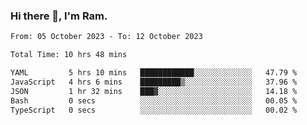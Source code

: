 ### Hi there 👋, I'm Ram.

<!--START_SECTION:waka-->

```txt
From: 05 October 2023 - To: 12 October 2023

Total Time: 10 hrs 48 mins

YAML         5 hrs 10 mins   ████████████░░░░░░░░░░░░░   47.79 %
JavaScript   4 hrs 6 mins    █████████▒░░░░░░░░░░░░░░░   37.96 %
JSON         1 hr 32 mins    ███▓░░░░░░░░░░░░░░░░░░░░░   14.18 %
Bash         0 secs          ░░░░░░░░░░░░░░░░░░░░░░░░░   00.05 %
TypeScript   0 secs          ░░░░░░░░░░░░░░░░░░░░░░░░░   00.02 %
```

<!--END_SECTION:waka-->
